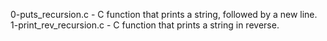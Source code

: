0-puts_recursion.c - C function that prints a string, followed by a new line.
1-print_rev_recursion.c - C function that prints a string in reverse.

